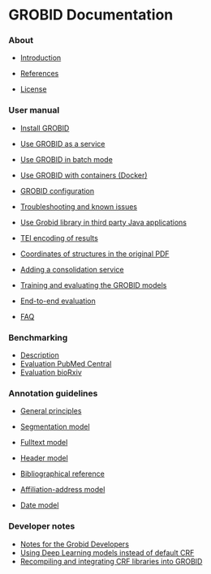<h1>GROBID Documentation</h1>


<h3>About</h3>

* [Introduction](Introduction.md)

* [References](References.md)

* [License](License.md)

<h3>User manual</h3>

* [Install GROBID](Install-Grobid.md)

* [Use GROBID as a service](Grobid-service.md)

* [Use GROBID in batch mode](Grobid-batch.md)

* [Use GROBID with containers (Docker)](Grobid-docker.md)

* [GROBID configuration](Configuration.md)

* [Troubleshooting and known issues](Troubleshooting.md)

* [Use Grobid library in third party Java applications](Grobid-java-library.md)

* [TEI encoding of results](TEI-encoding-of-results.md)

* [Coordinates of structures in the original PDF](Coordinates-in-PDF.md)

* [Adding a consolidation service](Consolidation.md)

* [Training and evaluating the GROBID models](Training-the-models-of-Grobid.md)

* [End-to-end evaluation](End-to-end-evaluation.md)

* [FAQ](Frequently-asked-questions.md)

<h3>Benchmarking</h3>

* [Description](Benchmarking.md)
* [Evaluation PubMed Central](Benchmarking-pmc.md)
* [Evaluation bioRxiv](Benchmarking-biorxiv.md)

<h3>Annotation guidelines</h3>

* [General principles](training/General-principles.md)

* [Segmentation model](training/segmentation.md)

* [Fulltext model](training/fulltext.md)

* [Header model](training/header.md)

* [Bibliographical reference](training/Bibliographical-references.md)

* [Affiliation-address model](training/affiliation-address.md)

* [Date model](training/date.md)

<h3>Developer notes</h3>

* [Notes for the Grobid Developers](Notes-grobid-developers.md)
* [Using Deep Learning models instead of default CRF](Deep-Learning-models.md)
* [Recompiling and integrating CRF libraries into GROBID](Recompiling-and-integrating-CRF-libraries.md)



